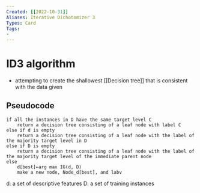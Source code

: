 ```yaml
---
Created: [[2022-10-31]]
Aliases: Iterative Dichotomizer 3
Types: Card
Tags: 
- 
---
```

# ID3 algorithm
- attempting to create the shallowest [[Decision tree]] that is consistent with the data given

## Pseudocode
```Pseudocode
if all the instances in D have the same target level C
	return a decision tree consisting of a leaf node with label C
else if d is empty
	return a decision tree consisting of a leaf node with the label of the majority target level in D
else if D is empty
	return a decision tree consisting of a leaf node with the label of the majority target level of the immediate parent node
else
	d[best]←arg max IG(d, D)
	make a new node, Node_d[best], and labv
```
d: a set of descriptive features
D: a set of training instances